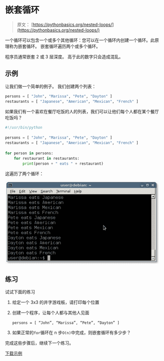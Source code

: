 # 嵌套循环

> 原文： [https://pythonbasics.org/nested-loops/](https://pythonbasics.org/nested-loops/)

一个循环可以包含一个或多个其他循环：您可以在一个循环内创建一个循环。此原理称为嵌套循环。 嵌套循环遍历两个或多个循环。

程序员通常嵌套 2 或 3 层深度。 高于此的数字只会造成混乱。



## 示例

让我们做一个简单的例子。 我们创建两个列表：

```py
persons = [ "John", "Marissa", "Pete", "Dayton" ]
restaurants = [ "Japanese", "American", "Mexican", "French" ]

```

如果我们有一个喜欢在餐厅吃饭的人的列表，我们可以让他们每个人都在某个餐厅吃饭吗？

```py
#!/usr/bin/python

persons = [ "John", "Marissa", "Pete", "Dayton" ]
restaurants = [ "Japanese", "American", "Mexican", "French" ]

for person in persons:
    for restaurant in restaurants:
        print(person + " eats " + restaurant)

```

这遍历了两个循环：

![nested loop output](img/ced3590bd768580465b8f2fc7dcbf57d.jpg)

## 练习

试试下面的练习

1.  给定一个 3x3 的井字游戏板，请打印每个位置

2.  创建一个程序，让每个人都与其他人见面

    `persons = [ “John”, “Marissa”, “Pete”, “Dayton” ]`

3.  如果正常的`for`循环在 n 步`O(n)`中完成，则嵌套循环有多少步？

完成这些步骤后，继续下一个练习。

[下载示例](https://gum.co/dcsp)